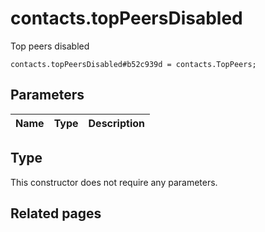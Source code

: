 # contacts.topPeersDisabled
Top peers disabled

```
contacts.topPeersDisabled#b52c939d = contacts.TopPeers;
```

## Parameters
| Name | Type | Description |
| ---- | :----: | ----------- |


## Type
This constructor does not require any parameters.

## Related pages
